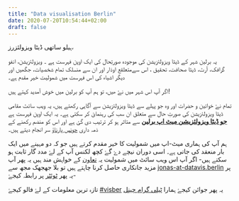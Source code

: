```yaml
---
title: "Data visualisation Berlin"
date: 2020-07-20T10:54:44+02:00
draft: false
---
```

ہیلو ساتھی ڈیٹا ویزولئزرز،

یہ برلین شہر کے ڈیٹا ویزولئزیشن کی موجودہ صورتِحال کی ایک اوپن فہرست ہے ۔ ویزولئزیشن، انفو گرافک، آرٹ، ڈیٹا صحافت، تحقیق ، اس سےمتعلقع اوذار اور ان سے منسلک تمام شخصیات، جگھیں اور دیگر اشیاء کی اس فہرست میں شمولیت خیر مقدم ہے۔

اگر آپ اس شہر میں نۓ ھیں، تو ہم آپ کو برلین میں خوش آمدید کہتے ہیں!

تمام نۓ خواتین و حضرات اور وہ جو پہلے سے ڈیٹا ویزولئزیشن سے آگاہی رکھتے ہیں، یہ ویب سائٹ مقامی ڈیٹا ویزولئزیشن کی صورتِ حال سے متعلق ان سب کی رہنمائ کر سکتی ہے۔ یہ ایک اوپن فہرست ہے **[جو ڈیٹا ویزولئزیشن میٹ اپ برلین](https://www.meetup.com/de-DE/Data-Visualization-Berlin/)** سے متاثر ہو کر ترتیب دی گئ ہے اور اس کو منضم رکھنے کے ذمہ داری [جونس پارناؤ](https://jonasparnow.com) سر انجام دیتے ہیں۔

ہم آپ کی ہماری میٹ-اپ میں شمولیت کا خیر مقدم کرتے ہیں جو کہ دو مہینے میں ایک بار منعقد کی جاتی ہے۔ اسی دوران نیچے دۓ گۓ کچھ لکنس آپ کے لۓ مدد گار ثابت ہو سکتے ہیں-
اگر آپ اس ویب سائٹ میں شمولیت یہ [تعاون](https://github.com/Data-Visualization-Berlin/Datavis-Berlin-Website) کے خواہش مند ہیں یہ پھر آپ مزید جانکاری حاصل کرنا چاہتے ہیں تو بلا جھجھک مجھ سے [jonas-at-datavis.berlin](mailto:jonas-at-datavis.berlin) پر یہ پھر [ٹوئٹر](https://twitter.com/zeto) پر رابطہ کیجۓ-

تازہ ترین معلومات کے لۓ فالو کیجۓ [#visber](https://twitter.com/hashtag/visber) یہ پھر جوائن کیجۓ ہمارا [ٹیلی گرام چینل](http://t.me/visber)